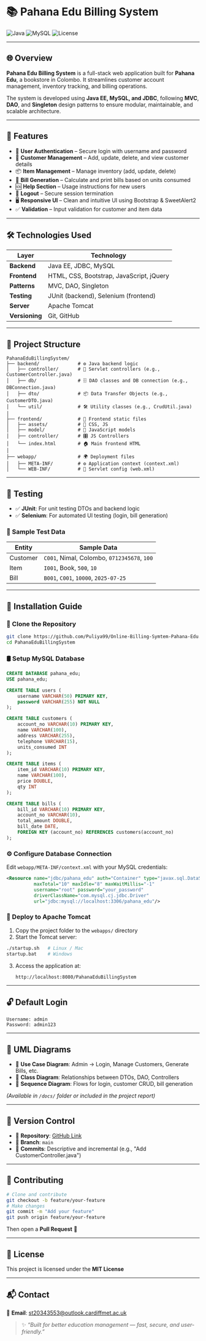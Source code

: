 # 📚 Pahana Edu Billing System

![Java](https://img.shields.io/badge/Backend-Java%20EE-blue?style=for-the-badge&logo=java)
![MySQL](https://img.shields.io/badge/Database-MySQL-orange?style=for-the-badge&logo=mysql)
![License](https://img.shields.io/github/license/Puliya99/Online-Billing-Symtem-Pahana-Edu?style=for-the-badge)

---

## 🌐 Overview

**Pahana Edu Billing System** is a full-stack web application built for **Pahana Edu**, a bookstore in Colombo. It streamlines customer account management, inventory tracking, and billing operations.

The system is developed using **Java EE, MySQL, and JDBC**, following **MVC**, **DAO**, and **Singleton** design patterns to ensure modular, maintainable, and scalable architecture.

---

## 🚀 Features

- 🔐 **User Authentication** – Secure login with username and password
- 👤 **Customer Management** – Add, update, delete, and view customer details
- 📦 **Item Management** – Manage inventory (add, update, delete)
- 🧾 **Bill Generation** – Calculate and print bills based on units consumed
- 🆘 **Help Section** – Usage instructions for new users
- 🚪 **Logout** – Secure session termination
- 🖥 **Responsive UI** – Clean and intuitive UI using Bootstrap & SweetAlert2
- ✅ **Validation** – Input validation for customer and item data

---

## 🛠️ Technologies Used

| Layer         | Technology                          |
|---------------|--------------------------------------|
| **Backend**   | Java EE, JDBC, MySQL                 |
| **Frontend**  | HTML, CSS, Bootstrap, JavaScript, jQuery |
| **Patterns**  | MVC, DAO, Singleton                  |
| **Testing**   | JUnit (backend), Selenium (frontend) |
| **Server**    | Apache Tomcat                        |
| **Versioning**| Git, GitHub                          |

---

## 📂 Project Structure

```
PahanaEduBillingSystem/
├── backend/              # ⚙️ Java backend logic
│   ├── controller/       # 🎯 Servlet controllers (e.g., CustomerController.java)
│   ├── db/               # 🗄 DAO classes and DB connection (e.g., DBConnection.java)
│   ├── dto/              # 📦 Data Transfer Objects (e.g., CustomerDTO.java)
│   └── util/             # 🛠 Utility classes (e.g., CrudUtil.java)
│
├── frontend/             # 🎨 Frontend static files
│   ├── assets/           # 📁 CSS, JS
│   ├── model/            # 🧩 JavaScript models
│   ├── controller/       # 🎛 JS Controllers
│   └── index.html        # 🏠 Main frontend HTML
│
├── webapp/               # 🌍 Deployment files
│   ├── META-INF/         # ⚙️ Application context (context.xml)
│   └── WEB-INF/          # 🔧 Servlet config (web.xml)
```

---

## 🧪 Testing

- ✅ **JUnit**: For unit testing DTOs and backend logic
- ✅ **Selenium**: For automated UI testing (login, bill generation)

### 🧾 Sample Test Data

| Entity   | Sample Data |
|----------|-------------|
| Customer | `C001`, Nimal, Colombo, `0712345678`, `100` |
| Item     | `I001`, Book, `500`, `10` |
| Bill     | `B001`, `C001`, `10000`, `2025-07-25` |

---

## 🧰 Installation Guide

### 🔁 Clone the Repository

```bash
git clone https://github.com/Puliya99/Online-Billing-Symtem-Pahana-Edu.git
cd PahanaEduBillingSystem
```

### 🛢️ Setup MySQL Database

```sql
CREATE DATABASE pahana_edu;
USE pahana_edu;

CREATE TABLE users (
    username VARCHAR(50) PRIMARY KEY,
    password VARCHAR(255) NOT NULL
);

CREATE TABLE customers (
    account_no VARCHAR(10) PRIMARY KEY,
    name VARCHAR(100),
    address VARCHAR(255),
    telephone VARCHAR(15),
    units_consumed INT
);

CREATE TABLE items (
    item_id VARCHAR(10) PRIMARY KEY,
    name VARCHAR(100),
    price DOUBLE,
    qty INT
);

CREATE TABLE bills (
    bill_id VARCHAR(10) PRIMARY KEY,
    account_no VARCHAR(10),
    total_amount DOUBLE,
    bill_date DATE,
    FOREIGN KEY (account_no) REFERENCES customers(account_no)
);
```

### ⚙️ Configure Database Connection

Edit `webapp/META-INF/context.xml` with your MySQL credentials:

```xml
<Resource name="jdbc/pahana_edu" auth="Container" type="javax.sql.DataSource"
          maxTotal="10" maxIdle="8" maxWaitMillis="-1"
          username="root" password="your_password"
          driverClassName="com.mysql.cj.jdbc.Driver"
          url="jdbc:mysql://localhost:3306/pahana_edu"/>
```

### 🚀 Deploy to Apache Tomcat

1. Copy the project folder to the `webapps/` directory
2. Start the Tomcat server:

```bash
./startup.sh   # Linux / Mac
startup.bat    # Windows
```

3. Access the application at:
   ```
   http://localhost:8080/PahanaEduBillingSystem
   ```

---

## 🔓 Default Login

```text
Username: admin
Password: admin123
```

---

## 🎯 UML Diagrams

- 📌 **Use Case Diagram**: Admin → Login, Manage Customers, Generate Bills, etc.
- 📌 **Class Diagram**: Relationships between DTOs, DAO, Controllers
- 📌 **Sequence Diagram**: Flows for login, customer CRUD, bill generation

*(Available in `/docs/` folder or included in the project report)*

---

## 🔄 Version Control

- 📍 **Repository**: [GitHub Link](https://github.com/Puliya99/Online-Billing-Symtem-Pahana-Edu)
- 🌿 **Branch**: `main`
- 📝 **Commits**: Descriptive and incremental (e.g., "Add CustomerController.java")

---

## 🤝 Contributing

```bash
# Clone and contribute
git checkout -b feature/your-feature
# Make changes
git commit -m "Add your feature"
git push origin feature/your-feature
```

Then open a **Pull Request** 💬

---

## 🧾 License

This project is licensed under the **MIT License**

---

## 📬 Contact

📧 **Email**: [st20343553@outlook.cardiffmet.ac.uk](mailto:st20343553@outlook.cardiffmet.ac.uk)

> ✨ _“Built for better education management — fast, secure, and user-friendly.”_

